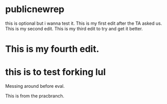 # publicnewrep
this is optional but i wanna test it.
This is my first edit after the TA asked us.
This is my second edit.
This is my third edit to try and get it better.


This is my fourth edit.
=======
this is to test forking lul
=======

Messing around before eval.

This is from the pracbranch.

